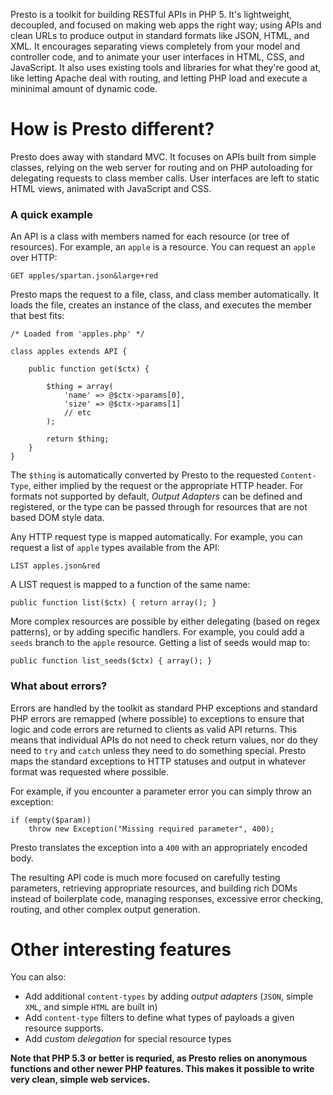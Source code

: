 Presto is a toolkit for building RESTful APIs in PHP 5. It's lightweight, decoupled, and focused on making web apps the right way; using APIs and clean URLs to produce output in standard formats like JSON, HTML, and XML.  It encourages separating views completely from your model and controller code, and to animate your user interfaces in HTML, CSS, and JavaScript. It also uses existing tools and libraries for what they're good at, like letting Apache deal with routing, and letting PHP load and execute a mininimal amount of dynamic code.

How is Presto different?
========================

Presto does away with standard MVC. It focuses on APIs built from simple classes, relying on the web server for routing and on PHP autoloading for delegating requests to class member calls. User interfaces are left to static HTML views, animated with JavaScript and CSS.

### A quick example 

An API is a class with members named for each resource (or tree of resources). For example, an `apple` is a resource. You can request an `apple` over HTTP:

	GET apples/spartan.json&large+red

Presto maps the request to a file, class, and class member automatically. It loads the file, creates an instance of the class, and executes the member that best fits:

	/* Loaded from 'apples.php' */
	
	class apples extends API {
	
		public function get($ctx) {
			
			$thing = array(
				'name' => @$ctx->params[0],
				'size' => @$ctx->params[1]
				// etc
			);
			
			return $thing;
		}
	}
	
The `$thing` is automatically converted by Presto to the requested `Content-Type`, either implied by the request or the appropriate HTTP header. For formats not supported by default, *Output Adapters* can be defined and registered, or the type can be passed through for resources that are not based DOM style data.

Any HTTP request type is mapped automatically. For example, you can request a list of `apple` types available from the API:

	LIST apples.json&red

A LIST request is mapped to a function of the same name:

	public function list($ctx) { return array(); }

More complex resources are possible by either delegating (based on regex patterns), or by adding specific handlers. For example, you could add a `seeds` branch to the `apple` resource. Getting a list of seeds would map to:

	public function list_seeds($ctx) { array(); }

### What about errors?

Errors are handled by the toolkit as standard PHP exceptions and standard PHP errors are remapped (where possible) to exceptions to ensure that logic and code errors are returned to clients as valid API returns. This means that individual APIs do not need to check return values, nor do they need to `try` and `catch` unless they need to do something special. Presto maps the standard exceptions to HTTP statuses and output in whatever format was requested where possible.

For example, if you encounter a parameter error you can simply throw an exception:

	if (empty($param))
		throw new Exception("Missing required parameter", 400);
		
Presto translates the exception into a `400` with an appropriately encoded body.

The resulting API code is much more focused on carefully testing parameters, retrieving appropriate resources, and building rich DOMs instead of boilerplate code, managing responses, excessive error checking, routing, and other complex output generation.




Other interesting features
==========================

You can also:

* Add additional `content-types` by adding *output adapters* (`JSON`, simple `XML`, and simple `HTML` are built in)
* Add `content-type` filters to define what types of payloads a given resource supports.
* Add *custom delegation* for special resource types

**Note that PHP 5.3 or better is requried, as Presto relies on anonymous functions and other newer PHP features. This makes it possible to write very clean, simple web services.**
